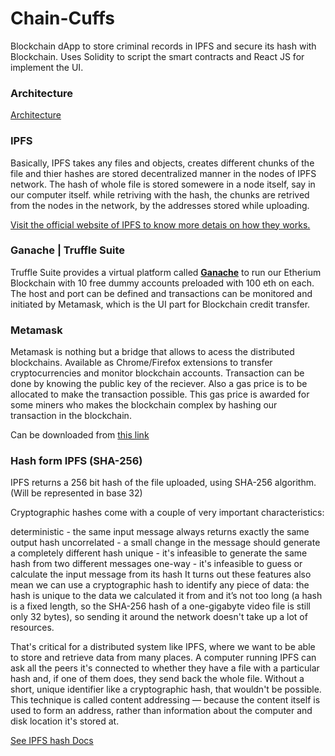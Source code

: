 # Chain-Cuffs
Blockchain dApp to store criminal records in IPFS and secure its hash with Blockchain.
Uses Solidity to script the smart contracts and React JS for implement the UI.

### **Architecture**
[Architecture](https://drive.google.com/open?id=1aNIDpOBhU6BZ0EUTl7BNSkRI63uSW42L)

### **IPFS**
Basically, IPFS takes any files and objects, creates different chunks of the file and thier hashes are stored
decentralized manner in the nodes of IPFS network. The hash of whole file is stored somewere in a node itself, say in our computer itself.
while retriving with the hash, the chunks are retrived from the nodes in the network, by the addresses stored while uploading.

[Visit the official website of IPFS to know more detais on how they works.](https://ipfs.io)

### **Ganache | Truffle Suite**
Truffle Suite provides a virtual platform called [**Ganache**](https://www.trufflesuite.com/ganache) to run our Etherium Blockchain with 10 free dummy accounts preloaded with 100 eth on each. 
The host and port can be defined and transactions can be monitored and initiated by Metamask, which is the UI part for Blockchain credit transfer.

### **Metamask**
Metamask is nothing but a bridge that allows to acess the distributed blockchains. Available as Chrome/Firefox extensions to transfer cryptocurrencies and monitor blockchain accounts. Transaction can be done by knowing the public  key of the reciever. Also a gas price is to be allocated to make the transaction possible. This gas price is awarded for some miners who makes the blockchain complex by hashing our transaction in the blockchain.

Can be downloaded from [this link](https://metamask.io)

### **Hash form IPFS (SHA-256)**
IPFS returns a 256 bit hash of the file uploaded, using SHA-256 algorithm. (Will be represented in base 32)

Cryptographic hashes come with a couple of very important characteristics:

deterministic - the same input message always returns exactly the same output hash
uncorrelated - a small change in the message should generate a completely different hash
unique - it's infeasible to generate the same hash from two different messages
one-way - it's infeasible to guess or calculate the input message from its hash
It turns out these features also mean we can use a cryptographic hash to identify any piece of data: the hash is unique to the data we calculated it from and it’s not too long (a hash is a fixed length, so the SHA-256 hash of a one-gigabyte video file is still only 32 bytes), so sending it around the network doesn't take up a lot of resources.

That's critical for a distributed system like IPFS, where we want to be able to store and retrieve data from many places. A computer running IPFS can ask all the peers it's connected to whether they have a file with a particular hash and, if one of them does, they send back the whole file. Without a short, unique identifier like a cryptographic hash, that wouldn't be possible. This technique is called content addressing — because the content itself is used to form an address, rather than information about the computer and disk location it's stored at.

[See IPFS hash Docs](https://docs.ipfs.io/guides/concepts/hashes/)
